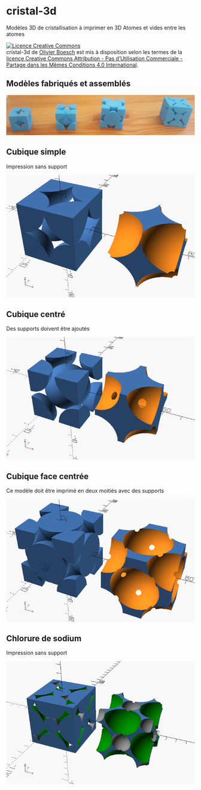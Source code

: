 # cristal-3d

Modèles 3D de cristallisation à imprimer en 3D
Atomes et vides entre les atomes

<a rel="license" href="http://creativecommons.org/licenses/by-nc-sa/4.0/"><img alt="Licence Creative Commons" style="border-width:0" src="https://i.creativecommons.org/l/by-nc-sa/4.0/88x31.png" /></a><br /><span xmlns:dct="http://purl.org/dc/terms/" property="dct:title">cristal-3d</span> de <a xmlns:cc="http://creativecommons.org/ns#" href="https://github.com/olivier-boesch/cristal-3d/" property="cc:attributionName" rel="cc:attributionURL">Olivier Boesch</a> est mis à disposition selon les termes de la <a rel="license" href="http://creativecommons.org/licenses/by-nc-sa/4.0/">licence Creative Commons Attribution - Pas d’Utilisation Commerciale - Partage dans les Mêmes Conditions 4.0 International</a>.

## Modèles fabriqués et assemblés
![real](https://github.com/olivier-boesch/cristal-3d/raw/master/real_models.jpeg)

## Cubique simple
Impression sans support

![cs](https://github.com/olivier-boesch/cristal-3d/raw/master/maille_cs.png)

## Cubique centré
Des supports doivent être ajoutés

![cc](https://github.com/olivier-boesch/cristal-3d/raw/master/maille_cc.png)

## Cubique face centrée
Ce modèle doit être imprimé en deux moitiés avec des supports

![cfc](https://github.com/olivier-boesch/cristal-3d/raw/master/maille_cfc.png)

## Chlorure de sodium
Impression sans support

![NaCl](https://github.com/olivier-boesch/cristal-3d/raw/master/maille_NaCl.png)
